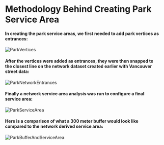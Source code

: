 # Methodology Behind Creating Park Service Area

#### In creating the park service areas, we first needed to add park vertices as entrances:
![ParkVertices](./images/ParkVertices.png)

#### After the vertices were added as entrances, they were then snapped to the closest line on the network dataset created earlier with Vancouver street data:
![ParkNetworkEntrances](./images/ParkNetworkEntrances.png)

#### Finally a network service area analysis was run to configure a final service area:
![ParkServiceArea](./images/ParkServiceArea.png)

#### Here is a comparison of what a 300 meter buffer would look like compared to the network derived service area:
![ParkBufferAndServiceArea](./images/ParkBufferAndServiceArea.png)
